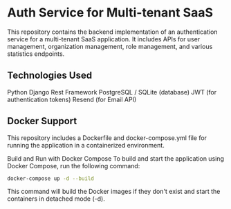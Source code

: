 # Auth Service for Multi-tenant SaaS


This repository contains the backend implementation of an authentication service for a multi-tenant SaaS application. It includes APIs for user management, organization management, role management, and various statistics endpoints.

## Technologies Used
Python Django Rest Framework
PostgreSQL / SQLite (database)
JWT (for authentication tokens)
Resend (for Email API)

## Docker Support
This repository includes a Dockerfile and docker-compose.yml file for running the application in a containerized environment.

Build and Run with Docker Compose
To build and start the application using Docker Compose, run the following command:
```bash
docker-compose up -d --build
```
This command will build the Docker images if they don't exist and start the containers in detached mode (-d).
